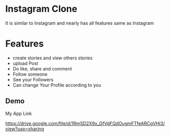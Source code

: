 
# Instagram Clone

It is similar to Instagram and nearly has all features same as Instagram


# Features
 
 - create stories and view others stories
 - upload Post
 - Do like, share and comment
 - Follow someone
 - See your Followers
 - Can change Your Profile according to you
 

## Demo

My App Link

https://drive.google.com/file/d/1RmSD2X9x_GfVdFQdOugmFTfeARCgVHi3/view?usp=sharing
